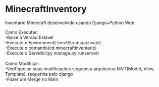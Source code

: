 # MinecraftInventory

Inventario Minecraft desenvolvido usando Django+Python Web

Como Executar:<br>
  -Baixe a Versão Estável<br>
  -Execute o Environment(.\env\Scripts\activate)<br>
  -Execute o comando(cd minecraftinventario)<br>
  -Execute o Servidor(py manage.py runserver)<br>
<br>
Como Modificar:<br>
  -Verifique se suas modificações seguem a arquitetura MVT(Model, View, Template), requerida pelo django<br>
  -Fazer um Merge no Main
